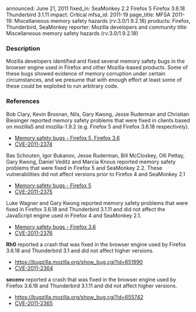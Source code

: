 announced: June 21, 2011
fixed_in: SeaMonkey 2.2
          Firefox 5
          Firefox 3.6.18
          Thunderbird 3.1.11
impact: Critical
mfsa_id: 2011-19
page_title: MFSA 2011-19: Miscellaneous memory safety hazards (rv:3.0/1.9.2.18)
products: Firefox, Thunderbird, SeaMonkey
reporter: Mozilla developers and community
title: Miscellaneous memory safety hazards (rv:3.0/1.9.2.18)

<h3>Description</h3>

<p>Mozilla developers identified and fixed several memory safety bugs
in the browser engine used in Firefox and other Mozilla-based
products. Some of these bugs showed evidence of memory corruption
under certain circumstances, and we presume that with enough effort at
least some of these could be exploited to run arbitrary code.</p>

<h3>References</h3>

<p>Bob Clary, Kevin Brosnan, Nils, Gary Kwong, Jesse Ruderman and
Christian Biesinger reported memory safety problems that were fixed in
clients based on mozilla5 and mozilla-1.9.2 (e.g. Firefox 5 and
Firefox 3.6.18 respectively).</p>
<ul>
  <li><a href="https://bugzilla.mozilla.org/buglist.cgi?bug_id=642734,642338,639648,646662,645572,629858,626262,643051">Memory safety bugs - Firefox 5, Firefox 3.6</a></li>
  <li><a class="ex-ref" href="http://cve.mitre.org/cgi-bin/cvename.cgi?name=CVE-2011-2374">CVE-2011-2374</a></li>
</ul>

<p>Bas Schouten, Igor Bukanov, Jesse Ruderman, Bill McCloskey, Olli
Pettay, Gary Kwong, Daniel Veditz and Marcia Knous reported memory
safety problems that were fixed in Firefox 5 and SeaMonkey 2.2. These
vulnerabilities did not affect versions prior to Firefox 4 and SeaMonkey 2.1</p>
<ul>
  <li><a href="https://bugzilla.mozilla.org/buglist.cgi?bug_id=648705,643927,654015,653238,653026,652401,643839,597162,648022">Memory safety bugs - Firefox 5</a></li>
  <li><a class="ex-ref" href="http://cve.mitre.org/cgi-bin/cvename.cgi?name=CVE-2011-2375">CVE-2011-2375</a></li>
</ul>

<p>Luke Wagner and Gary Kwong reported memory safety problems that
were fixed in Firefox 3.6.18 and Thunderbird 3.1.11 and did not affect
the JavaScript engine used in Firefox 4 and SeaMonkey 2.1.</p>
<ul>
  <li><a href="https://bugzilla.mozilla.org/buglist.cgi?bug_id=650874,635235">Memory safety bugs - Firefox 3.6</a></li>
  <li><a class="ex-ref" href="http://cve.mitre.org/cgi-bin/cvename.cgi?name=CVE-2011-2376">CVE-2011-2376</a></li>
</ul>

<p><b>Rh0</b> reported a crash that was fixed in the browser engine used by
Firefox 3.6.18 and Thunderbird 3.1 and did not affect higher versions.</p>
<ul>
  <li><a href="https://bugzilla.mozilla.org/show_bug.cgi?id=651990">https://bugzilla.mozilla.org/show_bug.cgi?id=651990</a></li>
  <li><a class="ex-ref" href="http://cve.mitre.org/cgi-bin/cvename.cgi?name=CVE-2011-2364">CVE-2011-2364</a></li>
</ul>

<p><b>secenv</b> reported a crash that was fixed in the browser engine used by
Firefox 3.6.18 and Thunderbird 3.1.11 and did not affect higher versions.</p>
<ul>
  <li><a href="https://bugzilla.mozilla.org/show_bug.cgi?id=655742">https://bugzilla.mozilla.org/show_bug.cgi?id=655742</a></li>
  <li><a class="ex-ref" href="http://cve.mitre.org/cgi-bin/cvename.cgi?name=CVE-2011-2365">CVE-2011-2365</a></li>
</ul>




